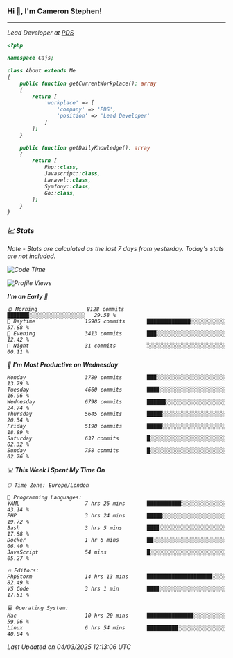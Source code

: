 ### Hi 👋, I'm Cameron Stephen!
<hr>
<p><em>Lead Developer at <a href="https://prindatasolutions.co.uk">PDS</a></p>


```php
<?php

namespace Cajs;

class About extends Me
{
    public function getCurrentWorkplace(): array
    {
        return [
            'workplace' => [
                'company' => 'PDS',
                'position' => 'Lead Developer'
            ]
        ];
    }

    public function getDailyKnowledge(): array
    {
        return [
            Php::class,
            Javascript::class,
            Laravel::class,
            Symfony::class,
            Go::class,
        ];
    }
}
```

### 📈 Stats
<p><em>Note - Stats are calculated as the last 7 days from yesterday. Today's stats are not included.</em></p>


<!--START_SECTION:waka-->
![Code Time](http://img.shields.io/badge/Code%20Time-4%2C366%20hrs%2055%20mins-blue)

![Profile Views](http://img.shields.io/badge/Profile%20Views-0-blue)

**I'm an Early 🐤** 

```text
🌞 Morning                8128 commits        ███████░░░░░░░░░░░░░░░░░░   29.58 % 
🌆 Daytime                15905 commits       ██████████████░░░░░░░░░░░   57.88 % 
🌃 Evening                3413 commits        ███░░░░░░░░░░░░░░░░░░░░░░   12.42 % 
🌙 Night                  31 commits          ░░░░░░░░░░░░░░░░░░░░░░░░░   00.11 % 
```
📅 **I'm Most Productive on Wednesday** 

```text
Monday                   3789 commits        ███░░░░░░░░░░░░░░░░░░░░░░   13.79 % 
Tuesday                  4660 commits        ████░░░░░░░░░░░░░░░░░░░░░   16.96 % 
Wednesday                6798 commits        ██████░░░░░░░░░░░░░░░░░░░   24.74 % 
Thursday                 5645 commits        █████░░░░░░░░░░░░░░░░░░░░   20.54 % 
Friday                   5190 commits        █████░░░░░░░░░░░░░░░░░░░░   18.89 % 
Saturday                 637 commits         █░░░░░░░░░░░░░░░░░░░░░░░░   02.32 % 
Sunday                   758 commits         █░░░░░░░░░░░░░░░░░░░░░░░░   02.76 % 
```


📊 **This Week I Spent My Time On** 

```text
🕑︎ Time Zone: Europe/London

💬 Programming Languages: 
YAML                     7 hrs 26 mins       ███████████░░░░░░░░░░░░░░   43.14 % 
PHP                      3 hrs 24 mins       █████░░░░░░░░░░░░░░░░░░░░   19.72 % 
Bash                     3 hrs 5 mins        ████░░░░░░░░░░░░░░░░░░░░░   17.88 % 
Docker                   1 hr 6 mins         ██░░░░░░░░░░░░░░░░░░░░░░░   06.40 % 
JavaScript               54 mins             █░░░░░░░░░░░░░░░░░░░░░░░░   05.27 % 

🔥 Editors: 
PhpStorm                 14 hrs 13 mins      █████████████████████░░░░   82.49 % 
VS Code                  3 hrs 1 min         ████░░░░░░░░░░░░░░░░░░░░░   17.51 % 

💻 Operating System: 
Mac                      10 hrs 20 mins      ███████████████░░░░░░░░░░   59.96 % 
Linux                    6 hrs 54 mins       ██████████░░░░░░░░░░░░░░░   40.04 % 
```


 Last Updated on 04/03/2025 12:13:06 UTC
<!--END_SECTION:waka-->
